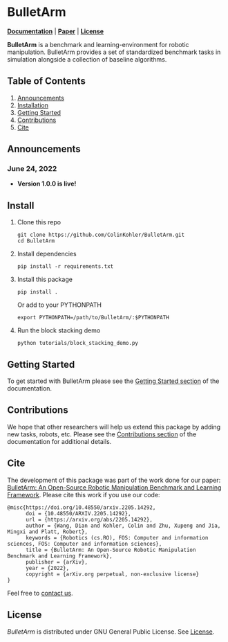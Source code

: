 # BulletArm
**[Documentation](https://colinkohler.github.io/BulletArm/)** | **[Paper](https://arxiv.org/abs/2205.14292)** | **[License](https://github.com/ColinKohler/BulletArm/blob/main/LICENSE)**

**BulletArm** is a benchmark and learning-environment for robotic manipulation. BulletArm provides a set of standardized 
benchmark tasks in simulation alongside a collection of baseline algorithms.

## Table of Contents
1. [Announcements](#anouncements)
2. [Installation](#install)
3. [Getting Started](#getting_started)
4. [Contributions](#contributions)
5. [Cite](#cite)

<a name="announcements"></a>
## Announcements

### June 24, 2022
- <b>Version 1.0.0 is live!</b>

<a name="install"></a>
## Install
1. Clone this repo
    ```
    git clone https://github.com/ColinKohler/BulletArm.git
    cd BulletArm
    ```
2. Install dependencies
    ```
    pip install -r requirements.txt 
    ```
3. Install this package
    ```
    pip install .
    ```
    Or add to your PYTHONPATH
    ```
    export PYTHONPATH=/path/to/BulletArm/:$PYTHONPATH
    ```
4. Run the block stacking demo
    ```
    python tutorials/block_stacking_demo.py
    ```

<a name="getting_started"></a>
## Getting Started
To get started with BulletArm please see the [Getting Started section](https://colinkohler.github.io/BulletArm/api/getting_started.html) of
the documentation.

<a name="contributions"></a>
## Contributions
We hope that other researchers will help us extend this package by adding new tasks, robots, etc. Please see the 
[Contributions section](https://colinkohler.github.io/BulletArm/api/contributions.html) of the documentation for additional details.

<a name="cite"></a>
## Cite
The development of this package was part of the work done for our paper: [BulletArm: An Open-Source Robotic Manipulation
Benchmark and Learning Framework](https://arxiv.org/abs/2205.14292). Please cite this work if you use our code:
```
@misc{https://doi.org/10.48550/arxiv.2205.14292,
      doi = {10.48550/ARXIV.2205.14292},
      url = {https://arxiv.org/abs/2205.14292},
      author = {Wang, Dian and Kohler, Colin and Zhu, Xupeng and Jia, Mingxi and Platt, Robert},
      keywords = {Robotics (cs.RO), FOS: Computer and information sciences, FOS: Computer and information sciences},
      title = {BulletArm: An Open-Source Robotic Manipulation Benchmark and Learning Framework},
      publisher = {arXiv},
      year = {2022},
      copyright = {arXiv.org perpetual, non-exclusive license}
} 
```
Feel free to [contact us](mailto:kohler.c@northeastern.edu).

## License
*BulletArm* is distributed under GNU General Public License. See [License](https://github.com/ColinKohler/BulletArm/blob/main/LICENSE).
